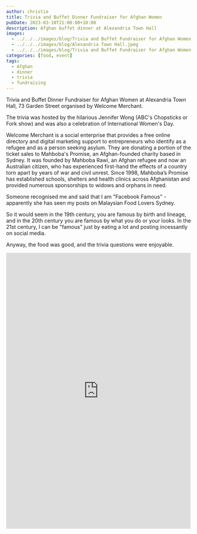 ```yaml
---
author: christie
title: Trivia and Buffet Dinner Fundraiser for Afghan Women
pubDate: 2023-03-10T21:00:00+10:00
description: Afghan buffet dinner at Alexandria Town Hall
images:
  - ../../../images/blog/Trivia and Buffet Fundraiser for Afghan Women (5).jpeg
  - ../../../images/blog/Alexandria Town Hall.jpeg
  - ../../../images/blog/Trivia and Buffet Fundraiser for Afghan Women (6).jpeg
categories: [food, event]
tags:
  - Afghan
  - dinner
  - trivia
  - fundraising
---
```


Trivia and Buffet Dinner Fundraiser for Afghan Women at Alexandria Town Hall, 73 Garden Street organised by Welcome Merchant.

The trivia was hosted by the hilarious Jennifer Wong (ABC's Chopsticks or Fork show) and was also a celebration of International Women's Day.

Welcome Merchant is a social enterprise that provides a free online directory and digital marketing support to entrepreneurs who identify as a refugee and as a person seeking asylum. They are donating a portion of the ticket sales to Mahboba's Promise, an Afghan-founded charity based in Sydney. It was founded by Mahboba Rawi, an Afghan refugee and now an Australian citizen, who has experienced first-hand the effects of a country torn apart by years of war and civil unrest. Since 1998, Mahboba’s Promise has established schools, shelters and health clinics across Afghanistan and provided numerous sponsorships to widows and orphans in need.

Someone recognised me and said that I am "Facebook Famous" - apparently she has seen my posts on Malaysian Food Lovers Sydney.

So it would seem in the 19th century, you are famous by birth and lineage, and in the 20th century you are famous by what you do or your looks. In the 21st century, I can be "famous" just by eating a lot and posting incessantly on social media.

Anyway, the food was good, and the trivia questions were enjoyable.

<iframe src="https://www.facebook.com/plugins/post.php?href=https%3A%2F%2Fwww.facebook.com%2Fchris1.tham%2Fposts%2Fpfbid027SYwcm3YL9X92vNSToYNNNEXPvhuVDGsWdbX8F9gsYVzvzZvYYKMfBAajQ2UpUgl&show_text=true&width=500" width="500" height="748" style="border:none;overflow:hidden" scrolling="no" frameborder="0" allowfullscreen="true" allow="autoplay; clipboard-write; encrypted-media; picture-in-picture; web-share"></iframe>
